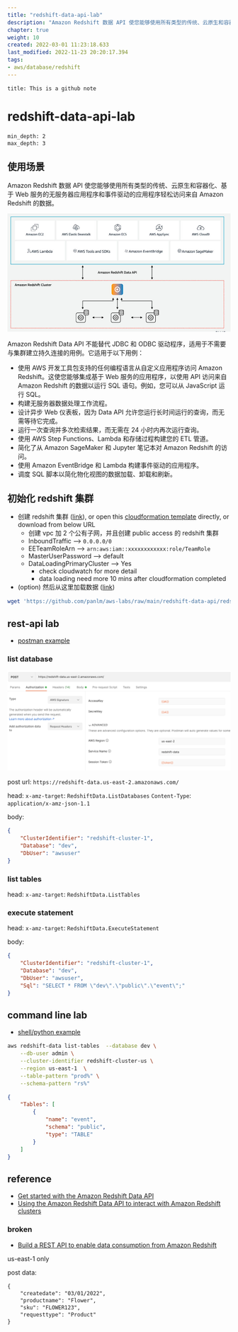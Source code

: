 ```yaml
---
title: "redshift-data-api-lab"
description: "Amazon Redshift 数据 API 使您能够使用所有类型的传统、云原生和容器化、基于 Web 服务的无服务器应用程序和事件驱动的应用程序轻松访问来自 Amazon Redshift 的数据"
chapter: true
weight: 10
created: 2022-03-01 11:23:18.633
last_modified: 2022-11-23 20:20:17.394
tags: 
- aws/database/redshift 
---
```


```ad-attention
title: This is a github note

```

# redshift-data-api-lab

```toc
min_depth: 2
max_depth: 3
```

## 使用场景
Amazon Redshift 数据 API 使您能够使用所有类型的传统、云原生和容器化、基于 Web 服务的无服务器应用程序和事件驱动的应用程序轻松访问来自 Amazon Redshift 的数据。

![redshift-data-api-lab-2.jpeg](redshift-data-api-lab-2.jpeg)

Amazon Redshift Data API 不能替代 JDBC 和 ODBC 驱动程序，适用于不需要与集群建立持久连接的用例。它适用于以下用例：

- 使用 AWS 开发工具包支持的任何编程语言从自定义应用程序访问 Amazon Redshift。这使您能够集成基于 Web 服务的应用程序，以使用 API 访问来自 Amazon Redshift 的数据以运行 SQL 语句。例如，您可以从 JavaScript 运行 SQL。
- 构建无服务器数据处理工作流程。
- 设计异步 Web 仪表板，因为 Data API 允许您运行长时间运行的查询，而无需等待它完成。
- 运行一次查询并多次检索结果，而无需在 24 小时内再次运行查询。
- 使用 AWS Step Functions、Lambda 和存储过程构建您的 ETL 管道。
- 简化了从 Amazon SageMaker 和 Jupyter 笔记本对 Amazon Redshift 的访问。
- 使用 Amazon EventBridge 和 Lambda 构建事件驱动的应用程序。
- 调度 SQL 脚本以简化物化视图的数据加载、卸载和刷新。

## 初始化 redshift 集群
- 创建 redshift 集群 ([link](https://catalog.us-east-1.prod.workshops.aws/workshops/9f29cdba-66c0-445e-8cbb-28a092cb5ba7/en-US/lab1#cloud-formation)), or open this [cloudformation template](redshift-immersion.yaml) directly, or download from below URL
    - 创建 vpc 加 2 个公有子网，并且创建 public access 的 redshift 集群
    - InboundTraffic --> `0.0.0.0/0`
    - EETeamRoleArn --> `arn:aws:iam::xxxxxxxxxxxx:role/TeamRole`
    - MasterUserPassword --> default
    - DataLoadingPrimaryCluster --> Yes 
        - check cloudwatch for more detail
        - data loading need more 10 mins after cloudformation completed
- (option) 然后从这里加载数据 ([link](https://catalog.us-east-1.prod.workshops.aws/workshops/9f29cdba-66c0-445e-8cbb-28a092cb5ba7/en-US/lab2))

```sh
wget 'https://github.com/panlm/aws-labs/raw/main/redshift-data-api/redshift-immersion.yaml'
```

## rest-api lab
- [postman example](https://github.com/aws-samples/getting-started-with-amazon-redshift-data-api/tree/main/use-cases/rest-api-with-redshift-data-api)

### list database
![redshift-data-api-lab-1.png](redshift-data-api-lab-1.png)

post url: `https://redshift-data.us-east-2.amazonaws.com/`

head:
`x-amz-target`: `RedshiftData.ListDatabases`
`Content-Type`: `application/x-amz-json-1.1`

body:
```json
{
    "ClusterIdentifier": "redshift-cluster-1",
    "Database": "dev",
    "DbUser": "awsuser"
}
```
 
### list tables
head:
`x-amz-target`: `RedshiftData.ListTables`

### execute statement
head:
`x-amz-target`: `RedshiftData.ExecuteStatement`

body:
```json
{
    "ClusterIdentifier": "redshift-cluster-1",
    "Database": "dev",
    "DbUser": "awsuser",
    "Sql": "SELECT * FROM \"dev\".\"public\".\"event\";"
}
```


## command line lab
- [shell/python example](https://github.com/aws-samples/getting-started-with-amazon-redshift-data-api/tree/main/use-cases/ec2-redshift-access)

```sh
aws redshift-data list-tables  --database dev \
    --db-user admin \
    --cluster-identifier redshift-cluster-us \
    --region us-east-1  \
    --table-pattern "prod%" \
    --schema-pattern "rs%"
```

```json
{
    "Tables": [
        {
            "name": "event",
            "schema": "public",
            "type": "TABLE"
        }
    ]
}
```


## reference
- [Get started with the Amazon Redshift Data API](https://aws.amazon.com/blogs/big-data/get-started-with-the-amazon-redshift-data-api/)
- [Using the Amazon Redshift Data API to interact with Amazon Redshift clusters](https://aws.amazon.com/blogs/big-data/using-the-amazon-redshift-data-api-to-interact-with-amazon-redshift-clusters/)

### broken
- [Build a REST API to enable data consumption from Amazon Redshift](https://aws.amazon.com/blogs/big-data/build-a-rest-api-to-enable-data-consumption-from-amazon-redshift/)

us-east-1 only

post data:
```
{
    "createdate": "03/01/2022",
    "productname": "Flower",
    "sku": "FLOWER123",
    "requesttype": "Product"
}
```



